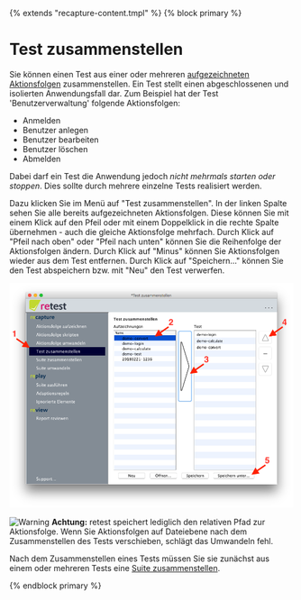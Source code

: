 {% extends "recapture-content.tmpl" %}
{% block primary %}

Test zusammenstellen
====================

Sie können einen Test aus einer oder mehreren [aufgezeichneten Aktionsfolgen](aktionsfolge-aufzeichnen.md) zusammenstellen. Ein Test stellt einen abgeschlossenen und isolierten Anwendungsfall dar. Zum Beispiel hat der Test 'Benutzerverwaltung' folgende Aktionsfolgen:

* Anmelden
* Benutzer anlegen
* Benutzer bearbeiten 
* Benutzer löschen
* Abmelden

Dabei darf ein Test die Anwendung jedoch *nicht mehrmals starten oder stoppen*. Dies sollte durch mehrere einzelne Tests realisiert werden.

Dazu klicken Sie im Menü auf "Test zusammenstellen".
In der linken Spalte sehen Sie alle bereits aufgezeichneten Aktionsfolgen.
Diese können Sie mit einem Klick auf den Pfeil oder mit einem Doppelklick in die rechte Spalte übernehmen - auch die gleiche Aktionsfolge mehrfach.
Durch Klick auf "Pfeil nach oben" oder "Pfeil nach unten" können Sie die Reihenfolge der Aktionsfolgen ändern.
Durch Klick auf "Minus" können Sie Aktionsfolgen wieder aus dem Test entfernen.
Durch Klick auf "Speichern..." können Sie den Test abspeichern bzw. mit "Neu" den Test verwerfen.

![GUI Screenshot Test Zusammenstellen](test-zusammenstellen-1.png)

![Warning](../../icons/warning.png) **Achtung:** retest speichert lediglich den relativen Pfad zur Aktionsfolge. 
Wenn Sie Aktionsfolgen auf Dateiebene nach dem Zusammenstellen des Tests verschieben, schlägt das Umwandeln fehl.

Nach dem Zusammenstellen eines Tests müssen Sie sie zunächst aus einem oder mehreren Tests eine [Suite zusammenstellen](suite-zusammenstellen.md). 

{% endblock primary %}
